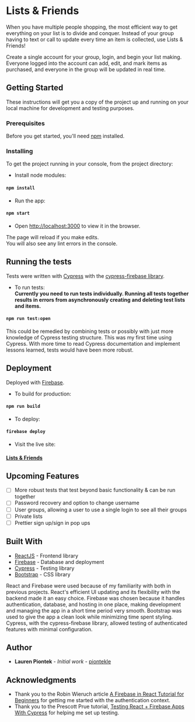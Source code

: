 # Lists & Friends

When you have multiple people shopping, the most efficient way to get everything on your list is to divide and conquer. Instead of your group having to text or call to update every time an item is collected, use Lists & Friends!

Create a single account for your group, login, and begin your list making. Everyone logged into the account can add, edit, and mark items as purchased, and everyone in the group will be updated in real time.

## Getting Started

These instructions will get you a copy of the project up and running on your local machine for development and testing purposes.

### Prerequisites

Before you get started, you'll need [npm](https://docs.npmjs.com/) installed.

### Installing

To get the project running in your console, from the project directory:

* Install node modules:

#### `npm install`


* Run the app: 

#### `npm start`

* Open [http://localhost:3000](http://localhost:3000) to view it in the browser.

The page will reload if you make edits.<br>
You will also see any lint errors in the console.


## Running the tests

Tests were written with [Cypress](https://www.cypress.io/) with the [cypress-firebase library](https://www.npmjs.com/package/cypress-firebase).

* To run tests:<br>
**Currently you need to run tests individually. Running all tests together results in errors from asynchronously creating and deleting test lists and items.**

#### `npm run test:open`

This could be remedied by combining tests or possibly with just more knowledge of Cypress testing structure. This was my first time using Cypress. With more time to read Cypress documentation and implement lessons learned, tests would have been more robust.

## Deployment

Deployed with [Firebase](https://firebase.google.com/docs).

* To build for production: 

#### `npm run build`

* To deploy:

#### `firebase deploy`

* Visit the live site:

#### [Lists & Friends](https://lists-and-friends.firebaseapp.com/)

## Upcoming Features

- [ ] More robust tests that test beyond basic functionality & can be run together
- [ ] Password recovery and option to change username
- [ ] User groups, allowing a user to use a single login to see all their groups
- [ ] Private lists
- [ ] Prettier sign up/sign in pop ups

## Built With

* [ReactJS](https://reactjs.org/) - Frontend library
* [Firebase](https://firebase.google.com/docs) - Database and deployment
* [Cypress](https://www.cypress.io/) - Testing library
* [Bootstrap](https://getbootstrap.com/docs/4.3/getting-started/introduction/) - CSS library

React and Firebase were used because of my familiarity with both in previous projects. React's efficient UI updating and its flexibility with the backend made it an easy choice. Firebase was chosen because it handles authentication, database, and hosting in one place, making development and managing the app in a short time period very smooth. Bootstrap was used to give the app a clean look while minimizing time spent styling. Cypress, with the cypress-firebase library, allowed testing of authenticated features with minimal configuration.

## Author

* **Lauren Piontek** - *Initial work* - [piontekle](https://github.com/piontekle)

## Acknowledgments

* Thank you to the Robin Wieruch article [A Firebase in React Tutorial for Beginners](https://www.robinwieruch.de/complete-firebase-authentication-react-tutorial/) for getting me started with the authentication context.
* Thank you to the Prescott Prue tutorial, [Testing React + Firebase Apps With Cypress](https://medium.com/@prescottprue/testing-react-firebase-apps-with-cypress-7d7a64d155de) for helping me set up testing.